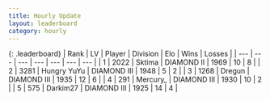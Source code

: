 ```yaml
---
title: Hourly Update
layout: leaderboard
category: hourly
---
```


{: .leaderboard}
| Rank | LV | Player | Division | Elo | Wins | Losses |
| --- | --- | --- | --- | --- | --- | --- |
| <span data-change="0">1</span> | 2022 | <span title="ID: 353063">Sktima</span> | DIAMOND II | <span data-change="10">1969</span> | <span data-change="4">10</span> | <span data-change="1">8</span> |
| <span data-change="2">2</span> | 3281 | <span title="ID: 164871">Hungry YuYu</span> | DIAMOND III | <span data-change="19">1948</span> | <span data-change="3">5</span> | <span data-change="2">2</span> |
| <span data-change="-1">3</span> | 1268 | <span title="ID: 337810">Dregun</span> | DIAMOND III | <span data-change="0">1935</span> | <span data-change="0">12</span> | <span data-change="0">6</span> |
| <span data-change="-1">4</span> | 291 | <span title="ID: 680422">Mercury_</span> | DIAMOND III | <span data-change="0">1930</span> | <span data-change="0">10</span> | <span data-change="0">2</span> |
| <span data-change="0">5</span> | 575 | <span title="ID: 694036">Darkim27</span> | DIAMOND III | <span data-change="0">1925</span> | <span data-change="1">14</span> | <span data-change="1">4</span> |